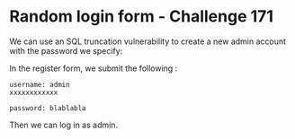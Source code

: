 # Random login form - Challenge 171

We can use an SQL truncation vulnerability to create a new admin account with the password we specify:

In the register form, we submit the following :

`username: admin                                            xxxxxxxxxxxx`

`password: blablabla`

Then we can log in as admin.
